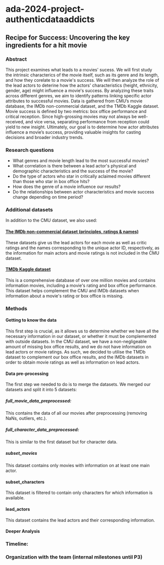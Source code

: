 # ada-2024-project-authenticdataaddicts

## Recipe for Success: Uncovering the key ingredients for a hit movie

### Abstract
This project examines what leads to a movies' sucess. We will first study the intrinsic characterics of the movie itself, such as its genre and its length, and how they corelate to a movie's success. We will then analyze the role of the lead actors to deterine how the actors' characteristics (height, ethnicity, gender, age) might influence a movie's success. By analyzing these traits across different genres, we aim to identify patterns linking specific actor attributes to successful movies. Data is gathered from CMU’s movie database, the IMDb non-commercial dataset, and the TMDb Kaggle dataset. Movie success is defined by two metrics: box office performance and critical reception. Since high-grossing movies may not always be well-received, and vice versa, separating performance from reception could yield to new insight. Ultimately, our goal is to determine how actor attributes influence a movie’s success, providing valuable insights for casting decisions and broader industry trends.

### Research questions
- What genres and movie length lead to the most successful movies?
- What correlation is there between a lead actor's physical and demographic characteristics and the success of the movie?
- Do the type of actors who star in critically aclaimed movies different than those who star in box office hits? 
- How does the genre of a movie influence our results? 
- Do the relationships between actor characteristics and movie success change depending on time period?

### Additional datasets
In addition to the CMU dataset, we also used:
#### [The IMDb non-commercial dataset (principles, ratings & names)](https://datasets.imdbws.com)
These datasets give us the lead actors for each movie as well as critic ratings and the names corresponding to the unique actor ID, respectively, as the information for main actors and movie ratings is not included in the CMU dataset. 
#### [TMDb Kaggle dataset](https://www.kaggle.com/datasets/asaniczka/tmdb-movies-dataset-2023-930k-movies?resource=download)
This is a comprehensive database of over one million movies and contains information movies, including a movie's rating and box office performance. This dataset helps complement the CMU and IMDb datasets when information about a movie's rating or box office is missing. 

### Methods
#### Getting to know the data
This first step is crucial, as it allows us to determine whether we have all the necessary information in our dataset, or whether it must be complemented with outside datasets. In the CMU dataset, we have a non-negligeable amount of missing box office results, and we do not have information on lead actors or movie ratings. As such, we decided to utilise the TMDb dataset to complement our box office results, and the IMDb datasets in order to obtain movie ratings as well as information on lead actors. 
#### Data pre-processing
The first step we needed to do is to merge the datasets. We merged our datasets and split it into 5 datasets:
##### full_movie_data_preprocessed:
This contains the data of all our movies after preprocessing (removing NaNs, outliers, etc.).
##### full_character_data_preprocessed:
This is similar to the first dataset but for character data.
##### subset_movies
This dataset contains only movies with information on at least one main actor.
#### subset_characters
This dataset is filtered to contain only characters for which information is available.
#### lead_actors
This dataset contains the lead actors and their corresponding information.
#### Deeper Analysis

### Timeline:

### Organization with the team (internal milestones until P3)
